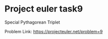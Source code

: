 # Project euler task9

Special Pythagorean Triplet

Problem Link: https://projecteuler.net/problem=9